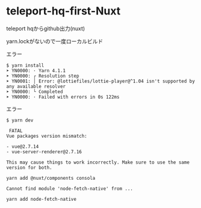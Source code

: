 # teleport-hq-first-Nuxt

teleport hqからgithub出力(nuxt)

yarn.lockがないので一度ローカルビルド

エラー

```console
$ yarn install
➤ YN0000: · Yarn 4.1.1
➤ YN0000: ┌ Resolution step
➤ YN0001: │ Error: @lottiefiles/lottie-player@^1.04 isn't supported by any available resolver
➤ YN0000: └ Completed
➤ YN0000: · Failed with errors in 0s 122ms
```

エラー

```console
$ yarn dev 

 FATAL
Vue packages version mismatch:

- vue@2.7.14
- vue-server-renderer@2.7.16

This may cause things to work incorrectly. Make sure to use the same version for both.
```


```
yarn add @nuxt/components consola
```

```
Cannot find module 'node-fetch-native' from ...
```

```
yarn add node-fetch-native
```
